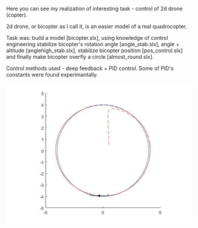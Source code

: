 Here you can see my realization of interesting task - control of 2d drone (copter).

2d drone, or bicopter as I call it, is an easier model of a real quadrocopter.

Task was: build a model [bicopter.slx], using knowledge of control engineering stabilize bicopter's rotation angle [angle_stab.slx], angle + altitude [anglehigh_stab.slx], stabilize bicopter position [pos_control.slx] and finally make bicopter overfly a circle [almost_round.slx].

Control methods used - deep feedback + PID control. Some of PID's constants were found experimantally.

![Image alt](https://github.com/DMuhayev/Portfolio/blob/master/matlab%20tasks/bicopter/bicopter.jpg?raw=true)
